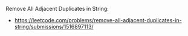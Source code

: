 Remove All Adjacent Duplicates in String:
* https://leetcode.com/problems/remove-all-adjacent-duplicates-in-string/submissions/1516897113/
